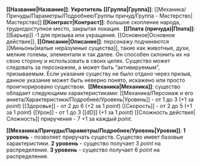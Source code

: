 **[[Название|Название]]**: **Укротитель**
**[[Группа|Группа]]**: [[Механика/Причуды/Параметры/Подробнее/Группы причуд/Группа - Мастерство|Мастерство]] 
**[[Контраст|Контраст]]**: большое скопление народа, труднодоступное место, закрытая локация. 
**[[Плата (причуда)|Плата]]**:  [[Барьер]] -1 для призыва или укращения. [[Основное|Основное действие]].
**[[Описание|Описание]]**: персонажу подчиняются [[Миньоны|малые неразумные существа]], такие как животные, духи, мелкие големы, элементали и так далее. Он способен склонить их на свою сторону и использовать в своих целях. Существо может следовать за персонажем, а может быть “активируемым”, призываемым. Если указание существу не было отдано через призыв, данное указание может быть неверно понято, искажено или просто проигнорировано существом. 
**[[Механика|Механика]]**: существо обладает следующими характеристиками:
[[Механика/Персонаж и его анкета/Характеристики/Подробнее/Уровень|Уровень]] - от 1 до 3 (+1 за *point*)
[[Здоровье]] - от 2 до 6 (+2 за 1 *point*) 
[[Скорость]] - от 2 до 5 (+1 за 1 *point*)
[[Урон]] - от 1 до 3 [[dD]] (+1 за 1 *point*)
[[Сложность действия|Сложность]] приручения - 7 +1 за каждый *point*. 

**[[Механика/Причуды/Параметры/Подробнее/Уровень|Уровни]]**:
**1 уровень** - позволяет приручать существ. Существо имеет базовые характеристики.
**2 уровень** - существо получает 3 *point* на распределение.
**3 уровень** - существо получает 6 *point* на распределение.